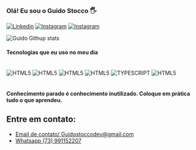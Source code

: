 ### Olá! Eu sou o Guido Stocco 🖐️

[![Linkedin](https://img.shields.io/badge/LinkedIn-0077B5?style=for-the-badge&logo=linkedin&logoColor=white)](https://www.linkedin.com/feed/)
[![Instagram](https://img.shields.io/badge/Instagram-E4405F?style=for-the-badge&logo=instagram&logoColor=white)](https://www.instagram.com/guidomstocco/)
[![Instagram](	https://img.shields.io/badge/Reddit-FF4500?style=for-the-badge&logo=reddit&logoColor=white)](https://www.reddit.com/user/Guido_Stocco)


![Guido Githup stats](https://github-readme-stats.vercel.app/api/top-langs/?username=GuidoStocco&theme=blue-green)

#### Tecnologias que eu uso no meu dia
<div Style= "display: inline_block"><br/>
    <img align="center" alt="HTML5"src="https://img.shields.io/badge/HTML5-E34F26?style=for-the-badge&logo=html5&logoColor=white" />
    <img align="center" alt="HTML5"src="https://img.shields.io/badge/CSS3-1572B6?style=for-the-badge&logo=css3&logoColor=white" />
    <img align="center" alt="HTML5"src="https://img.shields.io/badge/JavaScript-F7DF1E?style=for-the-badge&logo=javascript&logoColor=black" />
    <img align="center" alt="HTML5"src="https://img.shields.io/badge/Node.js-43853D?style=for-the-badge&logo=node.js&logoColor=white" />
    <img align="center" alt="TYPESCRIPT"src="https://img.shields.io/badge/TypeScript-007ACC?style=for-the-badge&logo=typescript&logoColor=white" />
    <img align="center" alt="HTML5"src="https://img.shields.io/badge/React-20232A?style=for-the-badge&logo=react&logoColor=61DAFB" />

</div><br/>

#### Conhecimento parado é conhecimento inutilizado. Coloque em prática tudo o que aprendeu.

## Entre em contato:
- [Email de contato/ Guidostoccodev@gmail.com](https://mail.google.com)<br/>
- [Whatsapp (73) 991152207]()
